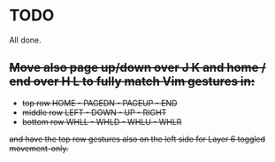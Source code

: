 # TODO

All done.
<s>
## Move also page up/down over J K and home / end over H L to fully match Vim gestures in:
* top row  HOME - PAGEDN - PAGEUP - END
* middle row LEFT - DOWN - UP - RIGHT
* bottom row WHLL - WHLD - WHLU - WHLR

and have the top row gestures also on the left side for Layer 6 toggled movement-only.
</s>
